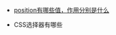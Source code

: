 
- [position有哪些值，作用分别是什么](https://yangxueyou.github.io/xueyou-blog/#/frontend/002css?id=_7-css-position-%e6%9c%89%e5%93%aa%e4%ba%9b%e5%80%bc%ef%bc%9f)


- CSS选择器有哪些

